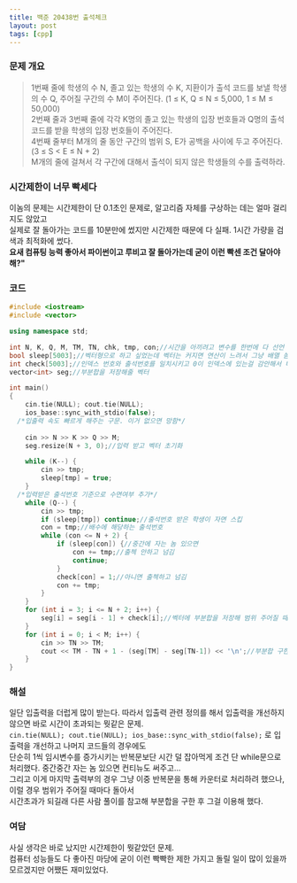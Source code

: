 ```yaml
---
title: 백준 20438번 출석체크
layout: post
tags: [cpp]
---
```

### 문제 개요
> 1번째 줄에 학생의 수 N, 졸고 있는 학생의 수 K, 지환이가 출석 코드를 보낼 학생의 수 Q, 주어질 구간의 수 M이 주어진다. (1 ≤ K, Q ≤ N ≤ 5,000, 1 ≤ M ≤ 50,000)  
> 2번째 줄과 3번째 줄에 각각 K명의 졸고 있는 학생의 입장 번호들과 Q명의 출석 코드를 받을 학생의 입장 번호들이 주어진다.  
> 4번째 줄부터 M개의 줄 동안 구간의 범위 S, E가 공백을 사이에 두고 주어진다. (3 ≤ S < E ≤ N + 2)  
> M개의 줄에 걸쳐서 각 구간에 대해서 출석이 되지 않은 학생들의 수를 출력하라.

### 시간제한이 너무 빡세다

이놈의 문제는 시간제한이 단 0.1초인 문제로, 알고리즘 자체를 구상하는 데는 얼마 걸리지도 않았고   
실제로 잘 돌아가는 코드를 10분만에 썼지만 시간제한 때문에 다 실패. 1시간 가량을 검색과 최적화에 썼다.  
**요새 컴퓨팅 능력 좋아서 파이썬이고 루비고 잘 돌아가는데 굳이 이런 빡센 조건 달아야 해?"**

### 코드
```c++
#include <iostream>
#include <vector>

using namespace std;

int N, K, Q, M, TM, TN, chk, tmp, con;//시간을 아끼려고 변수를 한번에 다 선언
bool sleep[5003];//벡터형으로 하고 싶었는데 벡터는 커지면 연산이 느려서 그냥 배열 씀
int check[5003];//인덱스 번호와 출석번호를 일치시키고 0이 인덱스에 있는걸 감안해서 배열 크기는 5003
vector<int> seg;//부분합을 저장해줄 벡터

int main()
{
    cin.tie(NULL); cout.tie(NULL);
	ios_base::sync_with_stdio(false);
  /*입출력 속도 빠르게 해주는 구문. 이거 없으면 망함*/
    
	cin >> N >> K >> Q >> M;
	seg.resize(N + 3, 0);//입력 받고 벡터 초기화

	while (K--) {
		cin >> tmp;
		sleep[tmp] = true;
	}
  /*입력받은 출석번호 기준으로 수면여부 추가*/
	while (Q--) {
		cin >> tmp;
		if (sleep[tmp]) continue;//출석번호 받은 학생이 자면 스킵
		con = tmp;//배수에 해당하는 출석번호
		while (con <= N + 2) {
			if (sleep[con]) {//중간에 자는 놈 있으면
				con += tmp;//출첵 안하고 넘김
				continue;
			}
			check[con] = 1;//아니면 출첵하고 넘김
			con += tmp;
		}
	}
	for (int i = 3; i <= N + 2; i++) {
		seg[i] = seg[i - 1] + check[i];//벡터에 부분합을 저장해 범위 주어질 때마다 반복문 안 돌게 해도 되게 함. 이거 없이 아래 반복문에 이중으로 집어넣으면 범위 줄 때 마다 돌아서 시간 초과
	}
	for (int i = 0; i < M; i++) {
		cin >> TN >> TM;
		cout << TM - TN + 1 - (seg[TM] - seg[TN-1]) << '\n';//부분합 구한게 출석한 애들이라 구간 크기에서 빼줘야함
	}
}
```

### 해설
일단 입출력을 더럽게 많이 받는다. 따라서 입출력 관련 정의를 해서 입출력을 개선하지 않으면 바로 시간이 초과되는 뭣같은 문제.  
`cin.tie(NULL); cout.tie(NULL); ios_base::sync_with_stdio(false);` 로 입출력을 개선하고 나머지 코드들의 경우에도  
단순히 1씩 임시변수를 증가시키는 반복문보단 시간 덜 잡아먹게 조건 단 while문으로 처리했다.
중간중간 자는 놈 있으면 컨티뉴도 써주고...  
그리고 이게 마지막 출력부의 경우 그냥 이중 반복문을 통해 카운터로 처리하려 했으나, 이럴 경우 범위가 주어질 때마다 돌아서  
시간초과가 되길래 다른 사람 풀이를 참고해 부분합을 구한 후 그걸 이용해 했다.

### 여담
사실 생각은 바로 났지만 시간제한이 뭣같았던 문제.  
컴퓨터 성능들도 다 좋아진 마당에 굳이 이런 빡빡한 제한 가지고 돌릴 일이 많이 있을까 모르겠지만 어쨌든 재미있었다.
